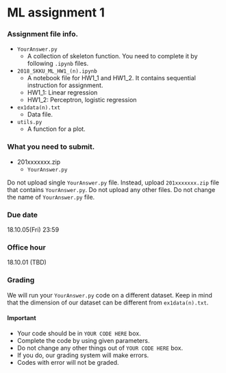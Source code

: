 # ML assignment 1

### Assignment file info.
- `YourAnswer.py`
	- A collection of skeleton function. You need to complete it by following `.ipynb` files.
- `2018_SKKU_ML_HW1_(n).ipynb`
	- A notebook file for HW1_1 and HW1_2. It contains sequential instruction for assignment.
    - HW1_1: Linear regression
    - HW1_2: Perceptron, logistic regression
- `ex1data(n).txt`
	- Data file.
- `utils.py`
	- A function for a plot.



### What you need to submit.
- 201xxxxxxx.zip
    - `YourAnswer.py`

Do not upload single `YourAnswer.py` file. Instead, upload `201xxxxxxx.zip` file that contains `YourAnswer.py`.
Do not upload any other files.
Do not change the name of `YourAnswer.py` file.




### Due date
18.10.05(Fri) 23:59


### Office hour
18.10.01 (TBD)


### Grading
We will run your `YourAnswer.py` code on a different dataset.
Keep in mind that the dimension of our dataset can be different from `ex1data(n).txt`.

#### Important
- Your code should be in `YOUR CODE HERE` box.
- Complete the code by using given parameters.
- Do not change any other things out of `YOUR CODE HERE` box.
- If you do, our grading system will make errors.
- Codes with error will not be graded.